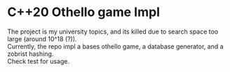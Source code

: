 # C++20 Othello game Impl

The project is my university topics, and its killed due to search space too large (around 10^18 (?)).  
Currently, the repo impl a bases othello game, a database generator, and a zobrist hashing.  
Check test for usage.  
